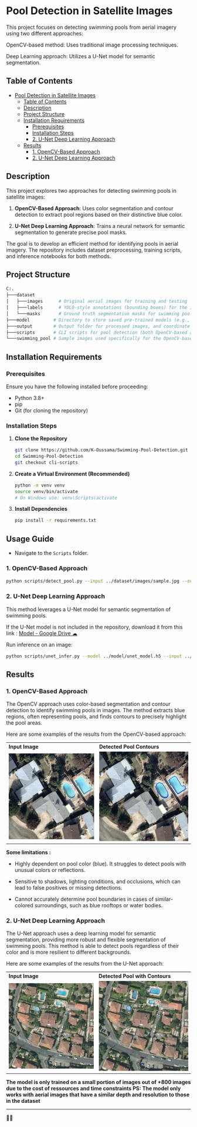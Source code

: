 # Pool Detection in Satellite Images

This project focuses on detecting swimming pools from aerial imagery using two different approaches:

OpenCV-based method: Uses traditional image processing techniques.

Deep Learning approach: Utilizes a U-Net model for semantic segmentation.

## Table of Contents

- [Pool Detection in Satellite Images](#pool-detection-in-satellite-images)
  - [Table of Contents](#table-of-contents)
  - [Description](#description)
  - [Project Structure](#project-structure)
  - [Installation Requirements](#installation-requirements)
    - [Prerequisites](#prerequisites)
    - [Installation Steps](#installation-steps)
    - [2. U-Net Deep Learning Approach](#2-u-net-deep-learning-approach)
  - [Results](#results)
    - [1. OpenCV-Based Approach](#1-opencv-based-approach)
    - [2. U-Net Deep Learning Approach](#2-u-net-deep-learning-approach-1)


## Description

This project explores two approaches for detecting swimming pools in satellite images:  

1. **OpenCV-Based Approach**: Uses color segmentation and contour detection to extract pool regions based on their distinctive blue color.  
   
2. **U-Net Deep Learning Approach**: Trains a neural network for semantic segmentation to generate precise pool masks.  

The goal is to develop an efficient method for identifying pools in aerial imagery. The repository includes dataset preprocessing, training scripts, and inference notebooks for both methods. 

## Project Structure

```bash
C:.
├───dataset
│   ├───images      # Original aerial images for training and testing
│   ├───labels      # YOLO-style annotations (bounding boxes) for the images
│   └───masks       # Ground truth segmentation masks for swimming pools
├───model         # Directory to store saved pre-trained models (e.g., U-Net model files)
├───output        # Output folder for processed images, and coordinate files
├───scripts       # CLI scripts for pool detection (both OpenCV-based and U-Net inference)
└───swimming_pool # Sample images used specifically for the OpenCV-based approach

```



## Installation Requirements

### Prerequisites

Ensure you have the following installed before proceeding:

- Python 3.8+
- pip
- Git (for cloning the repository)

### Installation Steps

1. **Clone the Repository**  
   ```bash
   git clone https://github.com/K-Oussama/Swimming-Pool-Detection.git
   cd Swimming-Pool-Detection
   git checkout cli-scripts

2. **Create a Virtual Environment (Recommended)**
    ```bash
    python -m venv venv
    source venv/bin/activate  
    # On Windows use: venv\Scripts\activate

3. **Install Dependencies**
    ```bash
    pip install -r requirements.txt
    ```

## Usage Guide

- Navigate to the `Scripts` folder.

### 1. OpenCV-Based Approach

```bash
python scripts/detect_pool.py --input ../dataset/images/sample.jpg --output output/output_image.jpg --coordinates output/coordinates.txt
```



### 2. U-Net Deep Learning Approach

This method leverages a U-Net model for semantic segmentation of swimming pools.

If the U-Net model is not included in the repository, download it from this link :
[Model - Google Drive ☁](https://drive.google.com/file/d/1XIYaCRQ7pLuBhKo1p04UC0iGu3Qr6Znd/view?usp=sharing)

Run inference on an image:

```bash
python scripts/unet_infer.py --model ../model/unet_model.h5 --input ../dataset/images/sample.jpg --output output/output_image.jpg --coordinates output/coordinates.txt
```




## Results

### 1. OpenCV-Based Approach

The OpenCV approach uses color-based segmentation and contour detection to identify swimming pools in images. The method extracts blue regions, often representing pools, and finds contours to precisely highlight the pool areas.

Here are some examples of the results from the OpenCV-based approach:


<table>
  <tr>
    <td><strong>Input Image</strong></td>
    <td><strong>Detected Pool Contours</strong></td>
  </tr>
  <tr>
    <td><img src="swimming_pool/000000079.jpg" width="400"></td>
    <td><img src="swimming_pool/opencv_output_sample.jpg" width="400"></td>
  </tr>
</table>


<b>Some limitations : </b>
- Highly dependent on pool color (blue). It struggles to detect pools with unusual colors or reflections.

- Sensitive to shadows, lighting conditions, and occlusions, which can lead to false positives or missing detections.

- Cannot accurately determine pool boundaries in cases of similar-colored surroundings, such as blue rooftops or water bodies.

### 2. U-Net Deep Learning Approach

The U-Net approach uses a deep learning model for semantic segmentation, providing more robust and flexible segmentation of swimming pools. This method is able to detect pools regardless of their color and is more resilient to different backgrounds.

Here are some examples of the results from the U-Net approach:

<table>
  <tr>
    <td><strong>Input Image</strong></td>
    <td><strong>Detected Pool with Contours</strong></td>
  </tr>
  <tr>
    <td><img src="output/input_image.jpg" ></td>
    <td><img src="output/output_image.jpg" ></td>
  </tr>
</table>


<b>The model is only trained on a small portion of images out of +800 images due to the cost of ressources and time constraints
PS: The model only works with aerial images that have a similar depth and resolution to those in the dataset</b>

---


🏊‍♂️

